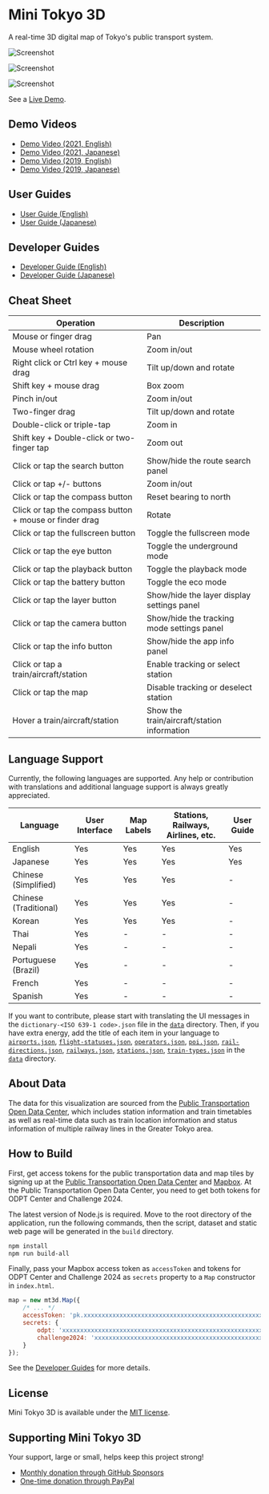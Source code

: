# Mini Tokyo 3D

A real-time 3D digital map of Tokyo's public transport system.

![Screenshot](https://minitokyo3d.com/images/screenshot1.jpg)

![Screenshot](https://minitokyo3d.com/images/screenshot2.jpg)

![Screenshot](https://minitokyo3d.com/images/screenshot3.jpg)

See a [Live Demo](https://minitokyo3d.com).

## Demo Videos

- [Demo Video (2021, English)](https://youtu.be/CGkHDAj8rGY)
- [Demo Video (2021, Japanese)](https://youtu.be/C9AA3bDcHk8)
- [Demo Video (2019, English)](https://youtu.be/sxFEwj0sBJk)
- [Demo Video (2019, Japanese)](https://youtu.be/_3N651UnxDA)

## User Guides

- [User Guide (English)](https://minitokyo3d.com/docs/master/)
- [User Guide (Japanese)](https://minitokyo3d.com/docs/master/ja/)

## Developer Guides

- [Developer Guide (English)](https://minitokyo3d.com/docs/master/developer-guide/)
- [Developer Guide (Japanese)](https://minitokyo3d.com/docs/master/ja/developer-guide/)

## Cheat Sheet

Operation | Description
--- | ---
Mouse or finger drag | Pan
Mouse wheel rotation | Zoom in/out
Right click or Ctrl key + mouse drag | Tilt up/down and rotate
Shift key + mouse drag | Box zoom
Pinch in/out | Zoom in/out
Two-finger drag | Tilt up/down and rotate
Double-click or triple-tap | Zoom in
Shift key + Double-click or two-finger tap | Zoom out
Click or tap the search button | Show/hide the route search panel
Click or tap +/- buttons | Zoom in/out
Click or tap the compass button | Reset bearing to north
Click or tap the compass button + mouse or finder drag | Rotate
Click or tap the fullscreen button | Toggle the fullscreen mode
Click or tap the eye button | Toggle the underground mode
Click or tap the playback button | Toggle the playback mode
Click or tap the battery button | Toggle the eco mode
Click or tap the layer button | Show/hide the layer display settings panel
Click or tap the camera button | Show/hide the tracking mode settings panel
Click or tap the info button | Show/hide the app info panel
Click or tap a train/aircraft/station | Enable tracking or select station
Click or tap the map | Disable tracking or deselect station
Hover a train/aircraft/station | Show the train/aircraft/station information

## Language Support

Currently, the following languages are supported. Any help or contribution with translations and additional language support is always greatly appreciated.

Language | User Interface | Map Labels | Stations, Railways, Airlines, etc. | User Guide
--- | --- | --- | --- | ---
English | Yes | Yes | Yes | Yes
Japanese | Yes | Yes | Yes | Yes
Chinese (Simplified) | Yes | Yes | Yes | -
Chinese (Traditional) | Yes | Yes | Yes | -
Korean | Yes | Yes | Yes | -
Thai | Yes | - | - | -
Nepali | Yes | - | - | -
Portuguese (Brazil) | Yes | - | - | -
French | Yes | - | - | -
Spanish | Yes | - | - | -

If you want to contribute, please start with translating the UI messages in the `dictionary-<ISO 639-1 code>.json` file in the [`data`](https://github.com/nagix/mini-tokyo-3d/tree/master/data) directory. Then, if you have extra energy, add the title of each item in your language to [`airports.json`](https://github.com/nagix/mini-tokyo-3d/blob/master/data/airports.json), [`flight-statuses.json`](https://github.com/nagix/mini-tokyo-3d/blob/master/data/flight-statuses.json), [`operators.json`](https://github.com/nagix/mini-tokyo-3d/blob/master/data/operators.json), [`poi.json`](https://github.com/nagix/mini-tokyo-3d/blob/master/data/poi.json), [`rail-directions.json`](https://github.com/nagix/mini-tokyo-3d/blob/master/data/rail-directions.json), [`railways.json`](https://github.com/nagix/mini-tokyo-3d/blob/master/data/railways.json), [`stations.json`](https://github.com/nagix/mini-tokyo-3d/blob/master/data/stations.json), [`train-types.json`](https://github.com/nagix/mini-tokyo-3d/blob/master/data/train-types.json) in the [`data`](https://github.com/nagix/mini-tokyo-3d/tree/master/data) directory.

## About Data

The data for this visualization are sourced from the [Public Transportation Open Data Center](https://www.odpt.org), which includes station information and train timetables as well as real-time data such as train location information and status information of multiple railway lines in the Greater Tokyo area.

## How to Build

First, get access tokens for the public transportation data and map tiles by signing up at the [Public Transportation Open Data Center](https://developer.odpt.org/signup) and [Mapbox](https://account.mapbox.com/auth/signup/). At the Public Transportation Open Data Center, you need to get both tokens for ODPT Center and Challenge 2024.

The latest version of Node.js is required. Move to the root directory of the application, run the following commands, then the script, dataset and static web page will be generated in the `build` directory.
```bash
npm install
npm run build-all
```

Finally, pass your Mapbox access token as `accessToken` and tokens for ODPT Center and Challenge 2024 as `secrets` property to a `Map` constructor in `index.html`.

```js
map = new mt3d.Map({
    /* ... */
    accessToken: 'pk.xxxxxxxxxxxxxxxxxxxxxxxxxxxxxxxxxxxxxxxxxxxxxxxxxxxxxxxxxxxx.xxxxxxxxxxxxxxxxxxxxxx',
    secrets: {
        odpt: 'xxxxxxxxxxxxxxxxxxxxxxxxxxxxxxxxxxxxxxxxxxxxxxxxxxxxxxxxxxxxxxxx',
        challenge2024: 'xxxxxxxxxxxxxxxxxxxxxxxxxxxxxxxxxxxxxxxxxxxxxxxxxxxxxxxxxxxxxxxx'
    }
});
```

See the [Developer Guides](#developer-guides) for more details.

## License

Mini Tokyo 3D is available under the [MIT license](https://opensource.org/licenses/MIT).

## Supporting Mini Tokyo 3D

Your support, large or small, helps keep this project strong!

- [Monthly donation through GitHub Sponsors](https://github.com/sponsors/nagix)
- [One-time donation through PayPal](https://www.paypal.me/akusanagi)

